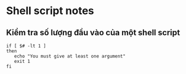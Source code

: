 # Shell script notes

## Kiểm tra số lượng đầu vào của một shell script

```shell
if [ $# -lt 1 ]
then
   echo "You must give at least one argument"
   exit 1
fi
````

